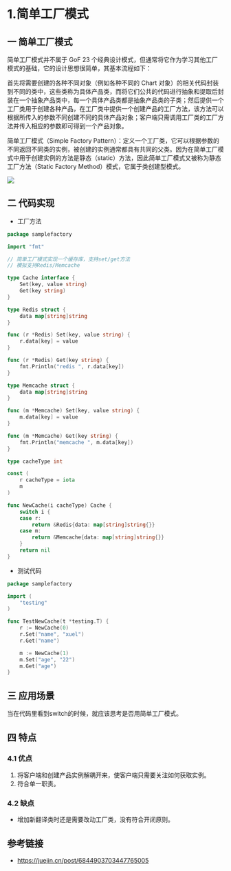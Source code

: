 # 1.简单工厂模式

## 一 简单工厂模式

简单工厂模式并不属于 GoF 23 个经典设计模式，但通常将它作为学习其他工厂模式的基础，它的设计思想很简单，其基本流程如下：

首先将需要创建的各种不同对象（例如各种不同的 Chart 对象）的相关代码封装到不同的类中，这些类称为具体产品类，而将它们公共的代码进行抽象和提取后封装在一个抽象产品类中，每一个具体产品类都是抽象产品类的子类；然后提供一个工厂类用于创建各种产品，在工厂类中提供一个创建产品的工厂方法，该方法可以根据所传入的参数不同创建不同的具体产品对象；客户端只需调用工厂类的工厂方法并传入相应的参数即可得到一个产品对象。


简单工厂模式（Simple Factory Pattern）：定义一个工厂类，它可以根据参数的不同返回不同类的实例，被创建的实例通常都具有共同的父类。因为在简单工厂模式中用于创建实例的方法是静态（static）方法，因此简单工厂模式又被称为静态工厂方法（Static Factory Method）模式，它属于类创建型模式。

![](https://kaliarch-bucket-1251990360.cos.ap-beijing.myqcloud.com/blog_img/20211213133721.png)



## 二 代码实现

* 工厂方法

```go
package samplefactory

import "fmt"

// 简单工厂模式实现一个缓存库，支持set/get方法
// 模拟支持Redis/Memcache

type Cache interface {
	Set(key, value string)
	Get(key string)
}

type Redis struct {
	data map[string]string
}

func (r *Redis) Set(key, value string) {
	r.data[key] = value
}

func (r *Redis) Get(key string) {
	fmt.Println("redis ", r.data[key])
}

type Memcache struct {
	data map[string]string
}

func (m *Memcache) Set(key, value string) {
	m.data[key] = value
}

func (m *Memcache) Get(key string) {
	fmt.Println("memcache ", m.data[key])
}

type cacheType int

const (
	r cacheType = iota
	m
)

func NewCache(i cacheType) Cache {
	switch i {
	case r:
		return &Redis{data: map[string]string{}}
	case m:
		return &Memcache{data: map[string]string{}}
	}
	return nil
}

```



* 测试代码

```go
package samplefactory

import (
	"testing"
)

func TestNewCache(t *testing.T) {
	r := NewCache(0)
	r.Set("name", "xuel")
	r.Get("name")

	m := NewCache(1)
	m.Set("age", "22")
	m.Get("age")
}

```

## 三 应用场景

当在代码里看到switch的时候，就应该思考是否用简单工厂模式。

## 四 特点

### **4.1 优点**

1. 将客户端和创建产品实例解耦开来，使客户端只需要关注如何获取实例。
2. 符合单一职责。

### **4.2 缺点**

* 增加新翻译类时还是需要改动工厂类，没有符合开闭原则。

## 参考链接

* https://juejin.cn/post/6844903703447765005